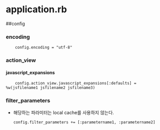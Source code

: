 # application.rb

##config
### encoding

        config.encoding = "utf-8"

### action_view
#### javascript_expansions

        config.action_view.javascript_expansions[:defaults] = %w(jsfilename1 jsfilename2 jsfilename3)

### filter_parameters
  * 해당하는 파라미터는 local cache를 사용하지 않는다.

        config.filter_parameters += [:parametername1, :parametername2]
